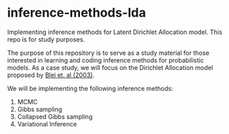 # inference-methods-lda
Implementing inference methods for Latent Dirichlet Allocation model. This repo is for study purposes.

The purpose of this repository is to serve as a study material for those interested in learning and coding inference methods for probabilistic models. As a case study, we will focus on the Dirichlet Allocation model proposed by [Blei et. al 
(2003)](http://www.jmlr.org/papers/volume3/blei03a/blei03a.pdf).

We will be implementing the following inference methods:

1. MCMC
2. Gibbs sampling
3. Collapsed Gibbs sampling
4. Variational Inference


